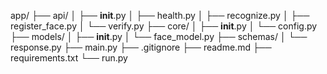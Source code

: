 app/
├── api/
│   ├── __init__.py
│   ├── health.py
│   ├── recognize.py
│   ├── register_face.py
│   └── verify.py
├── core/
│   ├── __init__.py
│   └── config.py
├── models/
│   ├── __init__.py
│   └── face_model.py
├── schemas/
│   └── response.py
├── main.py
├── .gitignore
├── readme.md
├── requirements.txt
└── run.py
